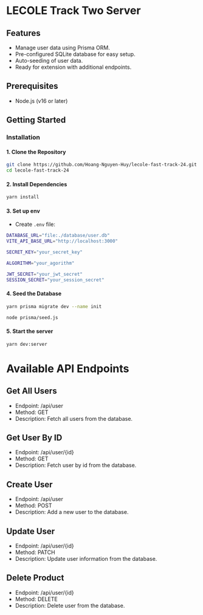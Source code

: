 # LECOLE Track Two Server

## Features
- Manage user data using Prisma ORM.
- Pre-configured SQLite database for easy setup.
- Auto-seeding of user data.
- Ready for extension with additional endpoints.

## Prerequisites
- Node.js (v16 or later)

## Getting Started

### Installation

#### 1. Clone the Repository
```bash
git clone https://github.com/Hoang-Nguyen-Huy/lecole-fast-track-24.git
cd lecole-fast-track-24
```

#### 2. Install Dependencies
```bash
yarn install
```

#### 3. Set up env
- Create ```.env``` file:
```bash
DATABASE_URL="file:./database/user.db"
VITE_API_BASE_URL="http://localhost:3000"

SECRET_KEY="your_secret_key"

ALGORITHM="your_agorithm"

JWT_SECRET="your_jwt_secret"
SESSION_SECRET="your_session_secret"
```

#### 4. Seed the Database
```bash
yarn prisma migrate dev --name init

node prisma/seed.js
```

#### 5. Start the server
```bash
yarn dev:server
```

# Available API Endpoints

## Get All Users
- Endpoint: /api/user
- Method: GET
- Description: Fetch all users from the database.

## Get User By ID
- Endpoint: /api/user/{id}
- Method: GET
- Description: Fetch user by id from the database.

## Create User
- Endpoint: /api/user
- Method: POST
- Description: Add a new user to the database.

## Update User
- Endpoint: /api/user/{id}
- Method: PATCH
- Description: Update user information from the database.

## Delete Product
- Endpoint: /api/user/{id}
- Method: DELETE
- Description: Delete user from the database.
